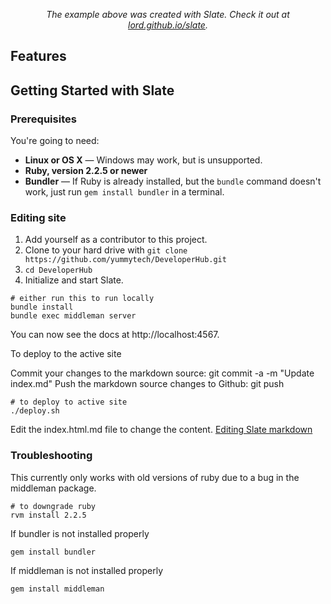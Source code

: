 
<p align="center"><em>The example above was created with Slate. Check it out at <a href="https://lord.github.io/slate">lord.github.io/slate</a>.</em></p>

Features
------------

Getting Started with Slate
------------------------------

### Prerequisites

You're going to need:

 - **Linux or OS X** — Windows may work, but is unsupported.
 - **Ruby, version 2.2.5 or newer**
 - **Bundler** — If Ruby is already installed, but the `bundle` command doesn't work, just run `gem install bundler` in a terminal.

### Editing site

1. Add yourself as a contributor to this project.
2. Clone to your hard drive with `git clone https://github.com/yummytech/DeveloperHub.git`
3. `cd DeveloperHub`
4. Initialize and start Slate.

```shell
# either run this to run locally
bundle install
bundle exec middleman server
```
You can now see the docs at http://localhost:4567.

To deploy to the active site

Commit your changes to the markdown source: git commit -a -m "Update index.md"
Push the markdown source changes to Github: git push
```shell 
# to deploy to active site
./deploy.sh
```

Edit the index.html.md file to change the content.
[Editing Slate markdown](https://github.com/lord/slate/wiki/Markdown-Syntax)

### Troubleshooting

This currently only works with old versions of ruby due to a bug in the middleman package. 
```shell
# to downgrade ruby
rvm install 2.2.5
```

If bundler is not installed properly
```shell 
gem install bundler
```

If middleman is not installed properly
```shell 
gem install middleman
```
